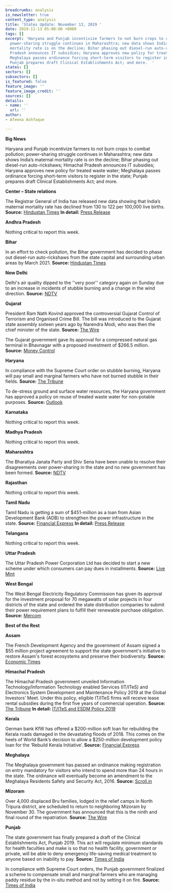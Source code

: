 ```yaml
---
breadcrumbs: analysis
is_newsletter: true
content_type: analysis
title: 'States Update: November 13, 2019 '
date: 2019-11-13 05:00:00 +0000
tags: []
excerpt: 'Haryana and Punjab incentivize farmers to not burn crops to combat pollution;
  power-sharing struggle continues in Maharashtra; new data shows India’s maternal
  mortality rate is on the decline; Bihar phasing out diesel-run auto-rickshaws; Himachal
  Pradesh announces IT subsidies; Haryana approves new policy for treated waste water;
  Meghalaya passes ordinance forcing short-term visitors to register in the state;
  Punjab prepares draft Clinical Establishments Act; and more.  '
states: []
sectors: []
subsectors: []
is_featured: false
feature_image: ''
feature_image_credit: ''
sources: []
details:
- name: ''
  url: ''
author:
- Afeena Ashfaque

---
```

**Big News**

Haryana and Punjab incentivize farmers to not burn crops to combat pollution; power-sharing struggle continues in Maharashtra; new data shows India’s maternal mortality rate is on the decline; Bihar phasing out diesel-run auto-rickshaws; Himachal Pradesh announces IT subsidies; Haryana approves new policy for treated waste water; Meghalaya passes ordinance forcing short-term visitors to register in the state; Punjab prepares draft Clinical Establishments Act; and more.

**Center – State relations**

The Registrar General of India has released new data showing that India’s maternal mortality rate has declined from 130 to 122 per 100,000 live births. **Source:** [Hindustan Times](https://www.hindustantimes.com/india-news/fewer-women-dying-during-childbirth-data/story-0ewXGem8129djVfM5cOrNO.html) **In detail:** [Press Release](https://pib.gov.in/newsite/PrintRelease.aspx?relid=194365)

**Andhra Pradesh**

Nothing critical to report this week.

**Bihar**

In an effort to check pollution, the Bihar government has decided to phase out diesel-run auto-rickshaws from the state capital and surrounding urban areas by March 2021. **Source:** [Hindustan Times](https://www.hindustantimes.com/patna/diesel-autos-in-patna-to-be-phased-out-by-january-31-2021/story-PyIn8YRZH3payD8qXNkHKI.html)

**New Delhi**

Delhi's air quality dipped to the ''very poor'' category again on Sunday due to an increase in incidents of stubble burning and a change in the wind direction. **Source:** [NDTV](https://www.ndtv.com/india-news/delhi-air-likely-to-turn-severe-by-tuesday-after-stubble-burning-spikes-2130424)

**Gujarat**

President Ram Nath Kovind approved the controversial Gujarat Control of Terrorism and Organised Crime Bill. The bill was introduced to the Gujarat state assembly sixteen years ago by Narendra Modi, who was then the chief minister of the state. **Source:** [The Wire](https://thewire.in/government/gujarat-terror-bill-president-nod)

The Gujarat government gave its approval for a compressed natural gas terminal in Bhavnagar with a proposed investment of $266.5 million. **Source:** [Money Control](https://www.moneycontrol.com/news/business/gujarat-govt-gives-nod-for-cng-port-terminal-at-bhavnagar-4624691.html)

**Haryana**

In compliance with the Supreme Court order on stubble burning, Haryana will pay small and marginal farmers who have not burned stubble in their fields. **Source:** [The Tribune](https://www.tribuneindia.com/news/from-today-haryana-to-give-rs-100-quintal-incentive-to-farmers/857810.html)

To de-stress ground and surface water resources, the Haryana government has approved a policy on reuse of treated waste water for non-potable purposes. **Source:** [Outlook](https://www.outlookindia.com/newsscroll/haryana-approves-treated-waste-water-policy-for-nonpotable-purposes/1658564)

**Karnataka**

Nothing critical to report this week.

**Madhya Pradesh**

Nothing critical to report this week.

**Maharashtra**

The Bharatiya Janata Party and Shiv Sena have been unable to resolve their disagreements over power-sharing in the state and no new government has been formed. **Source:** [NDTV](https://www.ndtv.com/india-news/maharashtra-government-formation-live-updates-bjp-to-hold-core-group-meet-amid-tussle-with-shiv-sena-2130168)

**Rajasthan**

Nothing critical to report this week.

**Tamil Nadu**

Tamil Nadu is getting a sum of $451-million as a loan from Asian Development Bank (ADB) to strengthen the power infrastructure in the state. **Source:** [Financial Express](https://www.financialexpress.com/economy/tamil-nadu-to-get-451-million-adb-loan-to-boost-power-connectivity/1755676/) **In detail:** [Press Release](https://www.adb.org/news/adb-provides-451-million-strengthen-power-connectivity-tamil-nadu)

**Telangana**

Nothing critical to report this week.

**Uttar Pradesh**

The Uttar Pradesh Power Corporation Ltd has decided to start a new scheme under which consumers can pay dues in installments. **Source:** [Live Mint](https://www.livemint.com/news/india/uttar-pradesh-pay-your-electric-bill-in-installments-11573121393855.html)

**West Bengal**

The West Bengal Electricity Regulatory Commission has given its approval for the investment proposal for 70 megawatts of solar projects in four districts of the state and ordered the state distribution companies to submit their power requirement plans to fulfill their renewable purchase obligation. **Source:** [Mercom](https://mercomindia.com/west-bengal-approves-investment-proposal-70-mw-solar-projects/)

**Best of the Rest**

**Assam**

The French Development Agency and the government of Assam signed a $55 million project agreement to support the state government's initiative to restore Assam's forest ecosystems and preserve their biodiversity. **Source:** [Economic Times](https://economictimes.indiatimes.com/news/politics-and-nation/assam-french-development-agency-sign-50-million-euro-agreement-to-restore-forest-ecosystems/articleshow/71895310.cms)

**Himachal Pradesh**

The Himachal Pradesh government unveiled Information Technology/Information Technology enabled Services (IT/ITeS) and Electronics System Development and Maintenance Policy 2019 at the Global Investors’ Meet. Under this policy, eligible IT/ITeS firms will receive lease rental subsidies during the first five years of commercial operation. **Source:** [The Tribune](https://www.tribuneindia.com/news/himachal-goes-extra-mile-to-woo-it-companies/858335.html) **In detail:** [IT/ITeS and ESDM Policy 2019](https://risinghimachal.in/it-policy-pdf)

**Kerala**

German bank KfW has offered a $200-million soft loan for rebuilding the Kerala roads damaged in the devastating floods of 2018. This comes on the heels of World Bank’s decision to allow a $250-million development policy loan for the ‘Rebuild Kerala Initiative’. **Source:** [Financial Express](https://www.financialexpress.com/infrastructure/roadways/kerala-floods-german-bank-kfw-signs-200-m-loan-pact-for-rebuilding-damaged-roads/1758049/)

**Meghalaya**

The Meghalaya government has passed an ordinance making registration on entry mandatory for visitors who intend to spend more than 24 hours in the state. The ordinance will eventually become an amendment to the Meghalaya Residents Safety and Security Act, 2016. **Source:** [Scroll.in](https://scroll.in/article/942800/from-exclusion-to-protection-an-ordinance-in-meghalaya-raises-questions-on-inner-line-permits)

**Mizoram**

Over 4,000 displaced Bru families, lodged in the relief camps in North Tripura district, are scheduled to return to neighboring Mizoram by November 30. The government has announced that this is the ninth and final round of the repatriation. **Source:** [The Wire](https://thewire.in/government/no-more-bru-repatriation-exercise-says-mizoram-government)

**Punjab**

The state government has finally prepared a draft of the Clinical Establishments Act, Punjab 2019. This act will regulate minimum standards for health faculties and make is so that no health facility, government or private, will be able to deny emergency life-saving medical treatment to anyone based on inability to pay. **Source:** [Times of India](https://timesofindia.indiatimes.com/city/chandigarh/punjab-to-finally-implement-clinical-establishments-act/articleshow/71963088.cms)

In compliance with Supreme Court orders, the Punjab government finalized a scheme to compensate small and marginal farmers who are managing paddy residue by the in-situ method and not by setting it on fire. **Source:** [Times of India](https://timesofindia.indiatimes.com/city/chandigarh/punjab-finalises-scheme-to-compensate-small-marginal-farmers-for-managing-paddy-residue/articleshowprint/71976990.cms)
